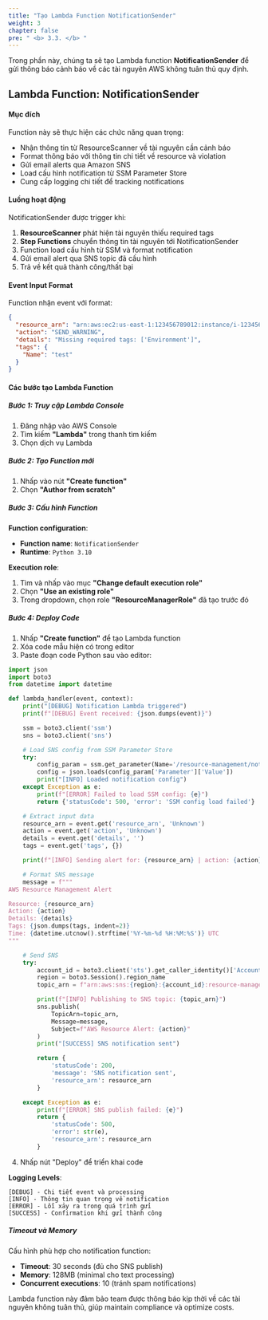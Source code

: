```yaml
---
title: "Tạo Lambda Function NotificationSender"
weight: 3
chapter: false
pre: " <b> 3.3. </b> "
---
```


Trong phần này, chúng ta sẽ tạo Lambda function **NotificationSender** để gửi thông báo cảnh báo về các tài nguyên AWS không tuân thủ quy định.

## Lambda Function: NotificationSender

#### Mục đích

Function này sẽ thực hiện các chức năng quan trọng:

- Nhận thông tin từ ResourceScanner về tài nguyên cần cảnh báo
- Format thông báo với thông tin chi tiết về resource và violation
- Gửi email alerts qua Amazon SNS
- Load cấu hình notification từ SSM Parameter Store
- Cung cấp logging chi tiết để tracking notifications

#### Luồng hoạt động

NotificationSender được trigger khi:

1. **ResourceScanner** phát hiện tài nguyên thiếu required tags
2. **Step Functions** chuyển thông tin tài nguyên tới NotificationSender
3. Function load cấu hình từ SSM và format notification
4. Gửi email alert qua SNS topic đã cấu hình
5. Trả về kết quả thành công/thất bại

#### Event Input Format

Function nhận event với format:

```json
{
  "resource_arn": "arn:aws:ec2:us-east-1:123456789012:instance/i-1234567890abcdef0",
  "action": "SEND_WARNING",
  "details": "Missing required tags: ['Environment']",
  "tags": {
    "Name": "test"
  }
}
```

#### Các bước tạo Lambda Function

##### Bước 1: Truy cập Lambda Console

1. Đăng nhập vào AWS Console
2. Tìm kiếm **"Lambda"** trong thanh tìm kiếm
3. Chọn dịch vụ Lambda

##### Bước 2: Tạo Function mới

1. Nhấp vào nút **"Create function"**
2. Chọn **"Author from scratch"**

##### Bước 3: Cấu hình Function

**Function configuration**:

- **Function name**: `NotificationSender`
- **Runtime**: `Python 3.10`

**Execution role**:

1. Tìm và nhấp vào mục **"Change default execution role"**
2. Chọn **"Use an existing role"**
3. Trong dropdown, chọn role **"ResourceManagerRole"** đã tạo trước đó

##### Bước 4: Deploy Code

1. Nhấp **"Create function"** để tạo Lambda function
2. Xóa code mẫu hiện có trong editor
3. Paste đoạn code Python sau vào editor:

```python
import json
import boto3
from datetime import datetime

def lambda_handler(event, context):
    print("[DEBUG] Notification Lambda triggered")
    print(f"[DEBUG] Event received: {json.dumps(event)}")

    ssm = boto3.client('ssm')
    sns = boto3.client('sns')

    # Load SNS config from SSM Parameter Store
    try:
        config_param = ssm.get_parameter(Name='/resource-management/notification-config')
        config = json.loads(config_param['Parameter']['Value'])
        print("[INFO] Loaded notification config")
    except Exception as e:
        print(f"[ERROR] Failed to load SSM config: {e}")
        return {'statusCode': 500, 'error': 'SSM config load failed'}

    # Extract input data
    resource_arn = event.get('resource_arn', 'Unknown')
    action = event.get('action', 'Unknown')
    details = event.get('details', '')
    tags = event.get('tags', {})

    print(f"[INFO] Sending alert for: {resource_arn} | action: {action}")

    # Format SNS message
    message = f"""
AWS Resource Management Alert

Resource: {resource_arn}
Action: {action}
Details: {details}
Tags: {json.dumps(tags, indent=2)}
Time: {datetime.utcnow().strftime('%Y-%m-%d %H:%M:%S')} UTC
"""

    # Send SNS
    try:
        account_id = boto3.client('sts').get_caller_identity()['Account']
        region = boto3.Session().region_name
        topic_arn = f"arn:aws:sns:{region}:{account_id}:resource-management-alerts"

        print(f"[INFO] Publishing to SNS topic: {topic_arn}")
        sns.publish(
            TopicArn=topic_arn,
            Message=message,
            Subject=f"AWS Resource Alert: {action}"
        )
        print("[SUCCESS] SNS notification sent")

        return {
            'statusCode': 200,
            'message': 'SNS notification sent',
            'resource_arn': resource_arn
        }

    except Exception as e:
        print(f"[ERROR] SNS publish failed: {e}")
        return {
            'statusCode': 500,
            'error': str(e),
            'resource_arn': resource_arn
        }
```

4. Nhấp nút "Deploy" để triển khai code

**Logging Levels**:

```
[DEBUG] - Chi tiết event và processing
[INFO] - Thông tin quan trọng về notification
[ERROR] - Lỗi xảy ra trong quá trình gửi
[SUCCESS] - Confirmation khi gửi thành công
```

##### Timeout và Memory

Cấu hình phù hợp cho notification function:

- **Timeout**: 30 seconds (đủ cho SNS publish)
- **Memory**: 128MB (minimal cho text processing)
- **Concurrent executions**: 10 (tránh spam notifications)

Lambda function này đảm bảo team được thông báo kịp thời về các tài nguyên không tuân thủ, giúp maintain compliance và optimize costs.
